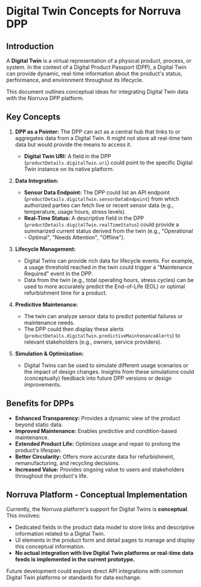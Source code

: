
# Digital Twin Concepts for Norruva DPP

## Introduction

A **Digital Twin** is a virtual representation of a physical product, process, or system. In the context of a Digital Product Passport (DPP), a Digital Twin can provide dynamic, real-time information about the product's status, performance, and environment throughout its lifecycle.

This document outlines conceptual ideas for integrating Digital Twin data with the Norruva DPP platform.

## Key Concepts

1.  **DPP as a Pointer:** The DPP can act as a central hub that links to or aggregates data from a Digital Twin. It might not store all real-time twin data but would provide the means to access it.
    *   **Digital Twin URI:** A field in the DPP (`productDetails.digitalTwin.uri`) could point to the specific Digital Twin instance on its native platform.

2.  **Data Integration:**
    *   **Sensor Data Endpoint:** The DPP could list an API endpoint (`productDetails.digitalTwin.sensorDataEndpoint`) from which authorized parties can fetch live or recent sensor data (e.g., temperature, usage hours, stress levels).
    *   **Real-Time Status:** A descriptive field in the DPP (`productDetails.digitalTwin.realTimeStatus`) could provide a summarized current status derived from the twin (e.g., "Operational - Optimal", "Needs Attention", "Offline").

3.  **Lifecycle Management:**
    *   Digital Twins can provide rich data for lifecycle events. For example, a usage threshold reached in the twin could trigger a "Maintenance Required" event in the DPP.
    *   Data from the twin (e.g., total operating hours, stress cycles) can be used to more accurately predict the End-of-Life (EOL) or optimal refurbishment time for a product.

4.  **Predictive Maintenance:**
    *   The twin can analyze sensor data to predict potential failures or maintenance needs.
    *   The DPP could then display these alerts (`productDetails.digitalTwin.predictiveMaintenanceAlerts`) to relevant stakeholders (e.g., owners, service providers).

5.  **Simulation & Optimization:**
    *   Digital Twins can be used to simulate different usage scenarios or the impact of design changes. Insights from these simulations could (conceptually) feedback into future DPP versions or design improvements.

## Benefits for DPPs

*   **Enhanced Transparency:** Provides a dynamic view of the product beyond static data.
*   **Improved Maintenance:** Enables predictive and condition-based maintenance.
*   **Extended Product Life:** Optimizes usage and repair to prolong the product's lifespan.
*   **Better Circularity:** Offers more accurate data for refurbishment, remanufacturing, and recycling decisions.
*   **Increased Value:** Provides ongoing value to users and stakeholders throughout the product's life.

## Norruva Platform - Conceptual Implementation

Currently, the Norruva platform's support for Digital Twins is **conceptual**. This involves:
*   Dedicated fields in the product data model to store links and descriptive information related to a Digital Twin.
*   UI elements in the product form and detail pages to manage and display this conceptual information.
*   **No actual integration with live Digital Twin platforms or real-time data feeds is implemented in the current prototype.**

Future development could explore direct API integrations with common Digital Twin platforms or standards for data exchange.
